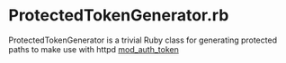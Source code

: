 ProtectedTokenGenerator.rb
=================
ProtectedTokenGenerator is a trivial Ruby class for generating protected paths to make use with httpd [mod_auth_token](http://code.google.com/p/mod-auth-token/)